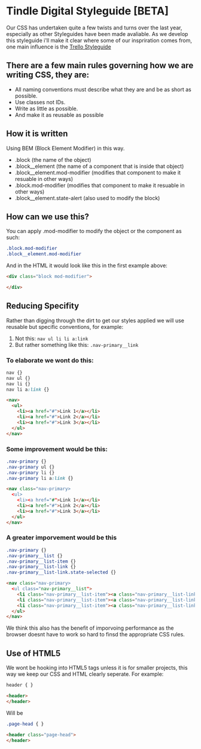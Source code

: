 # Tindle Digital Styleguide [BETA]

Our CSS has undertaken quite a few twists and turns over the last year, especially as other Styleguides have been made avaliable. As we develop this styleguide i'll make it clear where some of our inspriration comes from, one main influence is the [Trello Styleguide](https://gist.github.com/bobbygrace/9e961e8982f42eb91b80#file-trello-css-guide-mdllo!)

## There are a few main rules governing how we are writing CSS, they are:

* All naming conventions must describe what they are and be as short as possible.
* Use classes not IDs.
* Write as little as possible.
* And make it as reusable as possible

## How it is written

Using BEM (Block Element Modifier) in this way.

* .block (the name of the object)
* .block__element (the name of a component that is inside that object)
* .block__element.mod-modifier (modifies that component to make it resuable in other ways)
* .block.mod-modifier (modifies that component to make it resuable in other ways)
* .block__element.state-alert (also used to modify the block)

## How can we use this?

You can apply .mod-modifier to modify the object or the component as such:
```css
.block.mod-modifier
.block__element.mod-modifier
```

And in the HTML it would look like this in the first example above:

```html
<div class="block mod-modifier">

</div>
```

## Reducing Specifity

Rather than digging through the dirt to get our styles applied we will use reusable but specific conventions, for example:

1. Not this: `nav ul li li a:link`
2. But rather something like this: `.nav-primary__link`

### To elaborate we wont do this:

```css
nav {}
nav ul {}
nav li {}
nav li a:link {}
```

```html
<nav>
  <ul>
    <li><a href="#">Link 1</a></li>
    <li><a href="#">Link 2</a></li>
    <li><a href="#">Link 3</a></li>
  </ul>
</nav>
```

### Some improvement would be this:

```css
.nav-primary {}
.nav-primary ul {}
.nav-primary li {}
.nav-primary li a:link {}
```

```html
<nav class="nav-primary>
  <ul>
    <li><a href="#">Link 1</a></li>
    <li><a href="#">Link 2</a></li>
    <li><a href="#">Link 3</a></li>
  </ul>
</nav>
```

### A greater imporvement would be this

```css
.nav-primary {}
.nav-primary__list {}
.nav-primary__list-item {}
.nav-primary__list-link {}
.nav-primary__list-link.state-selected {}
```

```html
<nav class="nav-primary>
  <ul class="nav-primary__list">
    <li class="nav-primary__list-item"><a class="nav-primary__list-link state-selected" href="#">Link 1</a></li>
    <li class="nav-primary__list-item"><a class="nav-primary__list-link" href="#">Link 2</a></li>
    <li class="nav-primary__list-item"><a class="nav-primary__list-link" href="#">Link 3</a></li>
  </ul>
</nav>
```

We think this also has the benefit of imporvoing performance as the browser doesnt have to work so hard to finsd the appropriate CSS rules.

## Use of HTML5

We wont be hooking into HTML5 tags unless it is for smaller projects, this way we keep our CSS and HTML clearly seperate. For example:

```css
header { }
```

```html
<header>
</header>
```

Will be

```css
.page-head { }
```

```html
<header class="page-head">
</header>
```
